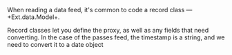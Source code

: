 When reading a data feed, it's common to code a record class &mdash; +Ext.data.Model+.

Record classes let you define the proxy, as well as any fields that need converting. 
In the case of the passes feed, the timestamp is a string, and we need to convert it
to a date object

